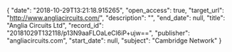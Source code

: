 {
  "date": "2018-10-29T13:21:18.915265", 
  "open_access": true, 
  "target_url": "http://www.angliacircuits.com/", 
  "description": "", 
  "end_date": null, 
  "title": "Anglia Circuits Ltd", 
  "record_id": "20181029T132118/p13N9aaFLOaLeCl6iP+ujw==", 
  "publisher": "angliacircuits.com", 
  "start_date": null, 
  "subject": "Cambridge Network"
}

